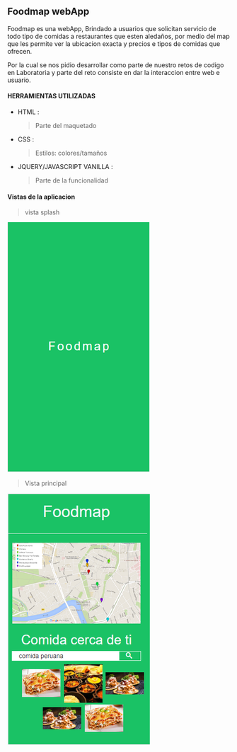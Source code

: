 ## Foodmap webApp


Foodmap es una webApp, Brindado a usuarios que solicitan servicio de todo tipo de comidas a restaurantes que esten aledaños, por medio del map que les permite ver la ubicacion exacta y precios e tipos de comidas que ofrecen.

Por la cual se nos pidio desarrollar como parte de nuestro retos de codigo en Laboratoria y parte del reto consiste en  dar  la interaccion entre web e usuario. 

 #### HERRAMIENTAS UTILIZADAS 

* HTML :
  >Parte del maquetado  

* CSS :
  >Estilos: colores/tamaños 

* JQUERY/JAVASCRIPT VANILLA : 
  > Parte de la funcionalidad 

  
#### Vistas de la aplicacion

> vista splash

![ Texto alter](assets/images/splash.PNG)

> Vista principal

![ Texto alter](assets/images/foodmap.PNG)